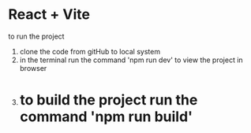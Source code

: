 # React + Vite

to run the project

1.  clone the code from gitHub to local system
2.  in the terminal run the command 'npm run dev' to view the project in browser
3.  # to build the project run the command 'npm run build'
